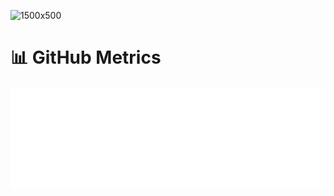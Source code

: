 ![1500x500](https://github.com/user-attachments/assets/6e8e5408-25bc-462c-a8f3-b8c730561974)

# 📊 GitHub Metrics

![Metrics](https://github.com/tsuyoshi-otake/tsuyoshi-otake/blob/main/github-metrics.svg)
